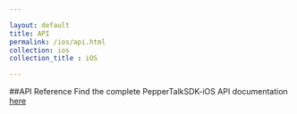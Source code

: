 ```yaml
---

layout: default
title: API
permalink: /ios/api.html
collection: ios
collection_title : iOS

---
```


##API Reference
Find the complete PepperTalkSDK-iOS API documentation [here](http://espreccino.github.io/PepperTalkSDK-iOS/)

